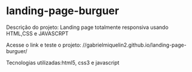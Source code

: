 # landing-page-burguer

 Descrição do projeto: Landing page totalmente responsiva usando HTML,CSS e JAVASCRPT
 
 Acesse o link e teste o projeto: //gabrielmiquelin2.github.io/landing-page-burguer/
 
 
 Tecnologias utilizadas:html5, css3 e javascript
 
 

